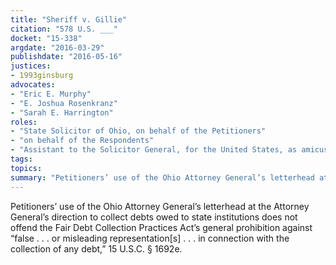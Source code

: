```yaml
---
title: "Sheriff v. Gillie"
citation: "578 U.S. ___"
docket: "15-338"
argdate: "2016-03-29"
publishdate: "2016-05-16"
justices:
- 1993ginsburg
advocates:
- "Eric E. Murphy"
- "E. Joshua Rosenkranz"
- "Sarah E. Harrington"
roles:
- "State Solicitor of Ohio, on behalf of the Petitioners"
- "on behalf of the Respondents"
- "Assistant to the Solicitor General, for the United States, as amicus curiae, supporting the Respondents"
tags:
topics:
summary: "Petitioners’ use of the Ohio Attorney General’s letterhead at the Attorney General’s direction to collect debts owed to state institutions does not offend the Fair Debt Collection Practices Act’s general prohibition against “false . . . or misleading representation[s] . . . in connection with the collection of any debt,” 15 U.S.C. § 1692e."
---
```

Petitioners’ use of the Ohio Attorney General’s letterhead at the Attorney General’s direction to collect debts owed to state institutions does not offend the Fair Debt Collection Practices Act’s general prohibition against “false . . . or misleading representation[s] . . . in connection with the collection of any debt,” 15 U.S.C. § 1692e.

